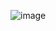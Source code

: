 ![image](https://github.com/riddhim/ansible-install-grafana-prometheus-node_exporter/assets/46811067/f8eecdfd-4d7b-4559-bd4e-0cfcf2d72cf8)
